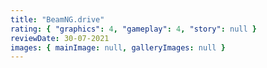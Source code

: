 ```yaml
---
title: "BeamNG.drive"
rating: { "graphics": 4, "gameplay": 4, "story": null }
reviewDate: 30-07-2021
images: { mainImage: null, galleryImages: null }
---
```


